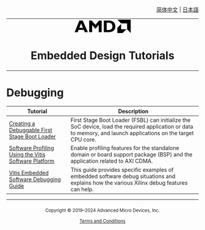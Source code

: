<p class="sphinxhide" align="right"><a href="../../docs-cn/README.md">简体中文</a> | <a href="../../docs-jp/README.md">日本語</a></p>
<table class="sphinxhide">
 <tr>
    <td align="center"><img src="https://raw.githubusercontent.com/Xilinx/Image-Collateral/main/xilinx-logo.png" width="30%"/><h1>Embedded Design Tutorials</h1>
    </td>
 </tr>
</table>

# Debugging

| Tutorial | Description |
|---|---|
| [Creating a Debuggable First Stage Boot Loader](./debuggable-fsbl/debuggable-fsbl.md) | First Stage Boot Loader (FSBL) can initialize the SoC device, load the required application or data to memory, and launch applications on the target CPU core. |
| [Software Profiling Using the Vitis Software Platform](./sw-profiling/sw-profiling.md) | Enable profiling features for the standalone domain or board support package (BSP) and the application related to AXI CDMA. |
| [Vitis Embedded Software Debugging Guide](./Vitis-Embedded-Software-Debugging/README.md) | This guide provides specific examples of embedded software debug situations and explains how the various Xilinx debug features can help. |



<hr class="sphinxhide"></hr>

<p class="sphinxhide" align="center"><sub>Copyright © 2019–2024 Advanced Micro Devices, Inc.</sub></p>

<p class="sphinxhide" align="center"><sup><a href="https://www.amd.com/en/corporate/copyright">Terms and Conditions</a></sup></p>
